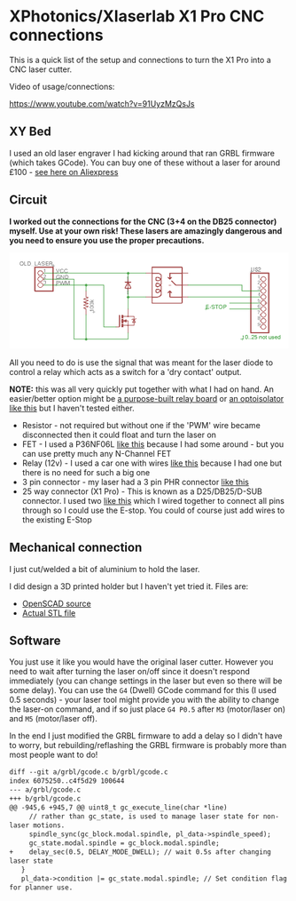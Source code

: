 XPhotonics/Xlaserlab X1 Pro CNC connections
====================================

This is a quick list of the setup and connections to turn the X1 Pro into a CNC laser cutter.

Video of usage/connections:

https://www.youtube.com/watch?v=91UyzMzQsJs


XY Bed
--------

I used an old laser engraver I had kicking around that ran GRBL firmware (which takes GCode). You can buy one of these without a laser for around £100 - [see here on Aliexpress](https://vi.aliexpress.com/item/1005006965556808.html)


Circuit
---------

**I worked out the connections for the CNC (3+4 on the DB25 connector) myself. Use at your own risk! These lasers are amazingly dangerous and you need to ensure you use the proper precautions.**

![Schematic](schematic.png)

All you need to do is use the signal that was meant for the laser diode to control a relay
which acts as a switch for a 'dry contact' output.

**NOTE:** this was all very quickly put together with what I had on hand. An easier/better option might
be [a purpose-built relay board](https://www.amazon.co.uk/Channel-Optocoupler-Isolation-Support-Trigger/dp/B07XYQQDX8/ref=sr_1_1_sspa) or
[an optoisolator like this](https://www.amazon.co.uk/Optocoupler-Isolation-Channel-Isolated-Processors/dp/B07YHQBCZ7/ref=sr_1_1_sspa)
but I haven't tested either.

* Resistor - not required but without one if the 'PWM' wire became disconnected then it could float and turn the laser on
* FET - I used a P36NF06L [like this](https://www.amazon.co.uk/PCS-transistor-P36NF06L-STP36NF06L-220/dp/B0F52Y1Z9C/ref=sr_1_1) because I had some around - but you can use pretty much any N-Channel FET
* Relay (12v) - I used a car one with wires [like this](https://www.amazon.co.uk/Gebildet-Harness-Color-labeled-Automotive-Motorcycle-5-Pin/dp/B0778J4WQW/ref=sr_1_6) because I had one but there is no need for such a big one
* 3 pin connector - my laser had a 3 pin PHR connector [like this](https://www.amazon.co.uk/Micro-Connector-150mm-Cable-Female/dp/B01DU9OY40/ref=sr_1_7)
* 25 way connector (X1 Pro) - This is known as a D25/DB25/D-SUB connector. I used two [like this](https://www.amazon.co.uk/TUCKBOLD-Female-Solder-Connectors-Automotive/dp/B0DDP13L6W/ref=sr_1_5_sspa) which I wired together to connect all pins through so I could use the E-stop. You could of course just add wires to the existing E-Stop


Mechanical connection
-----------------------

I just cut/welded a bit of aluminium to hold the laser.

I did design a 3D printed holder but I haven't yet tried it. Files are:

* [OpenSCAD source](xlaserlab.scad)
* [Actual STL file](xlaserlab.stl)


Software
-----------

You just use it like you would have the original laser cutter. However you need to wait after turning the laser on/off since it doesn't respond immediately (you can change settings in the laser but even so there will be some delay). You can use the `G4` (Dwell) GCode command for this (I used 0.5 seconds) - your laser tool might provide you with the ability to change the laser-on command, and if so just place `G4 P0.5` after `M3` (motor/laser on) and `M5` (motor/laser off).

In the end I just modified the GRBL firmware to add a delay so I didn't have to worry, but rebuilding/reflashing the GRBL firmware is probably more than most people want to do!

```
diff --git a/grbl/gcode.c b/grbl/gcode.c
index 6075250..c4f5d29 100644
--- a/grbl/gcode.c
+++ b/grbl/gcode.c
@@ -945,6 +945,7 @@ uint8_t gc_execute_line(char *line)
     // rather than gc_state, is used to manage laser state for non-laser motions.
     spindle_sync(gc_block.modal.spindle, pl_data->spindle_speed);
     gc_state.modal.spindle = gc_block.modal.spindle;
+    delay_sec(0.5, DELAY_MODE_DWELL); // wait 0.5s after changing laser state
   }
   pl_data->condition |= gc_state.modal.spindle; // Set condition flag for planner use.
```